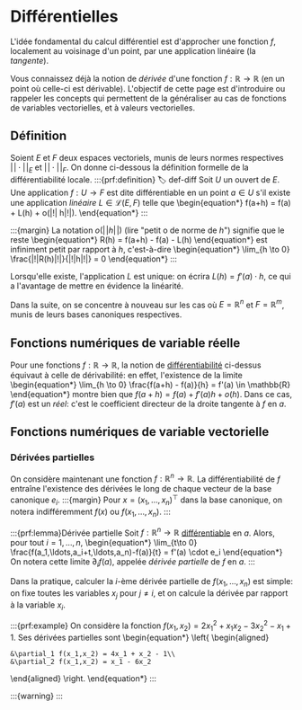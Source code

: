 # Différentielles

L'idée fondamental du calcul différentiel est d'approcher une fonction $f$, localement au voisinage d'un point, par une application linéaire (la *tangente*).

Vous connaissez déjà la notion de *dérivée* d'une fonction $f:\mathbb{R} \to \mathbb{R}$ (en un point où celle-ci est dérivable). L'objectif de cette page est d'introduire ou rappeler les concepts qui permettent de la généraliser au cas de fonctions de variables vectorielles, et à valeurs vectorielles.

## Définition

Soient $E$ et $F$ deux espaces vectoriels, munis de leurs normes respectives $|\!| \cdot |\!|_E$ et $|\!| \cdot |\!|_F$. On donne ci-dessous la définition formelle de la différentiabilité locale.
:::{prf:definition}
:label: def-diff
Soit $U$ un ouvert de $E$. Une application $f:U \to F$ est dite différentiable en un point $a \in U$ s'il existe une application *linéaire* $L \in \mathcal{L}(E,F)$ telle que
\begin{equation*}
    f(a+h) = f(a) + L(h) + o(|\!| h|\!|).
\end{equation*}
:::

:::{margin}
La notation $o(|\!|h|\!|)$ (lire "petit o de norme de $h$") signifie que le reste
\begin{equation*}
    R(h) = f(a+h) - f(a) - L(h)
\end{equation*}
est infiniment petit par rapport à $h$, c'est-à-dire
\begin{equation*}
    \lim_{h \to 0} \frac{|\!|R(h)|\!|}{|\!|h|\!|} = 0
\end{equation*}
:::

Lorsqu'elle existe, l'application $L$ est unique: on écrira $L(h) = f'(a) \cdot h$, ce qui a l'avantage de mettre en évidence la linéarité.

Dans la suite, on se concentre à nouveau sur les cas où $E = \mathbb{R}^n$ et $F = \mathbb{R}^m$, munis de leurs bases canoniques respectives.

## Fonctions numériques de variable réelle

Pour une fonctions $f : \mathbb{R} \to \mathbb{R}$, la notion de [différentiabilité](#def-diff) ci-dessus équivaut à celle de dérivabilité: en effet, l'existence de la limite
\begin{equation*}
    \lim_{h \to 0} \frac{f(a+h) - f(a)}{h} = f'(a) \in \mathbb{R}
\end{equation*}
montre bien que $f(a+h) = f(a) + f'(a)h + o(h)$. Dans ce cas, $f'(a)$ est un *réel*: c'est le coefficient directeur de la droite tangente à $f$ en $a$.

## Fonctions numériques de variable vectorielle

### Dérivées partielles
On considère maintenant une fonction $f:\mathbb{R}^n \to \mathbb{R}$. La différentiabilité de $f$ entraîne l'existence des dérivées le long de chaque vecteur de la base canonique $e_i$.
:::{margin}
Pour $x = (x_1,\ldots,x_n)^\top$ dans la base canonique, on notera indifféremment $f(x)$ ou $f(x_1,\ldots,x_n)$. 
:::

:::{prf:lemma}Dérivée partielle
Soit $f:\mathbb{R}^n\to\mathbb{R}$ [différentiable](#def-diff) en $a$. Alors, pour tout $i=1,\ldots,n$,
\begin{equation*}
    \lim_{t\to 0} \frac{f(a_1,\ldots,a_i+t,\ldots,a_n)-f(a)}{t} = f'(a) \cdot e_i
\end{equation*}
On notera cette limite $\partial_i f(a)$, appelée *dérivée partielle* de $f$ en $a$.
:::

Dans la pratique, calculer la $i$-ème dérivée partielle de $f(x_1,\ldots,x_n)$ est simple: on fixe toutes les variables $x_j$ pour $j\neq i$, et on calcule la dérivée par rapport à la variable $x_i$.

:::{prf:example}
On considère la fonction $f(x_1,x_2) = 2x_1^2 + x_1x_2 - 3x_2^2 - x_1 + 1$. Ses dérivées partielles sont
\begin{equation*}
\left\{
\begin{aligned}

    &\partial_1 f(x_1,x_2) = 4x_1 + x_2 - 1\\
    &\partial_2 f(x_1,x_2) = x_1 - 6x_2

\end{aligned}
\right.
\end{equation*}
:::

:::{warning}
:::
